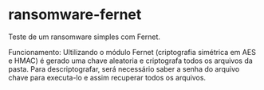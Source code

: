 # ransomware-fernet

Teste de um ransomware simples com Fernet.

Funcionamento: 
      Ultilizando o módulo Fernet (criptografia simétrica em AES e HMAC) é gerado uma chave aleatoria e criptografa 
todos os arquivos da pasta. Para descriptografar, será necessário saber a senha do arquivo chave para executa-lo e 
assim recuperar todos os arquivos.


